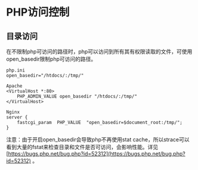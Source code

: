 # PHP访问控制

## 目录访问
在不限制php可访问的路径时，php可以访问到所有其有权限读取的文件，可使用open_basedir限制php可访问的路径。

```
php.ini
open_basedir="/htdocs/:/tmp/"

Apache
<VirtualHost *:80>
	PHP_ADMIN_VALUE open_basedir "/htdocs/:/tmp/"
</VirtualHost>

Nginx
server {
	fastcgi_param  PHP_VALUE  "open_basedir=$document_root:/tmp/"; 
}
```

注意：由于开启open_basedir会导致php不再使用stat cache，所以strace可以看到大量的fstat来检查目录和文件是否可访问，会影响性能。详见 [https://bugs.php.net/bug.php?id=52312](https://bugs.php.net/bug.php?id=52312) 。